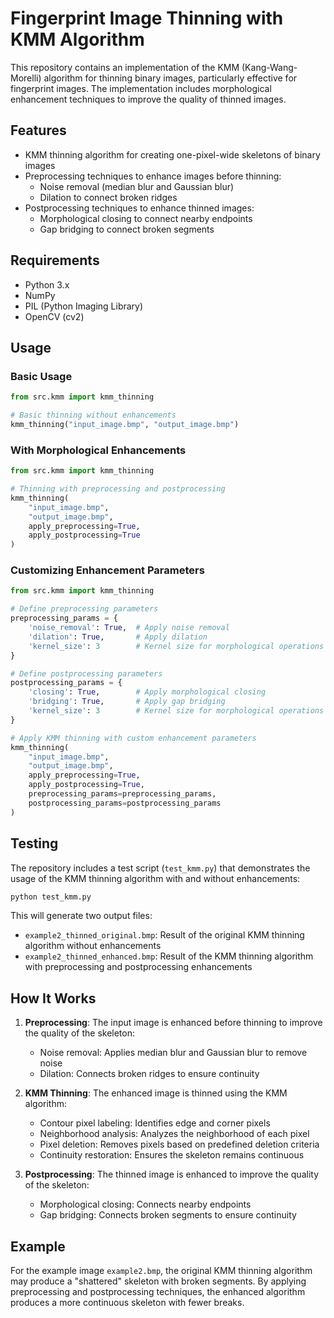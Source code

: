 # Fingerprint Image Thinning with KMM Algorithm

This repository contains an implementation of the KMM (Kang-Wang-Morelli) algorithm for thinning binary images, particularly effective for fingerprint images. The implementation includes morphological enhancement techniques to improve the quality of thinned images.

## Features

- KMM thinning algorithm for creating one-pixel-wide skeletons of binary images
- Preprocessing techniques to enhance images before thinning:
  - Noise removal (median blur and Gaussian blur)
  - Dilation to connect broken ridges
- Postprocessing techniques to enhance thinned images:
  - Morphological closing to connect nearby endpoints
  - Gap bridging to connect broken segments

## Requirements

- Python 3.x
- NumPy
- PIL (Python Imaging Library)
- OpenCV (cv2)

## Usage

### Basic Usage

```python
from src.kmm import kmm_thinning

# Basic thinning without enhancements
kmm_thinning("input_image.bmp", "output_image.bmp")
```

### With Morphological Enhancements

```python
from src.kmm import kmm_thinning

# Thinning with preprocessing and postprocessing
kmm_thinning(
    "input_image.bmp", 
    "output_image.bmp", 
    apply_preprocessing=True, 
    apply_postprocessing=True
)
```

### Customizing Enhancement Parameters

```python
from src.kmm import kmm_thinning

# Define preprocessing parameters
preprocessing_params = {
    'noise_removal': True,  # Apply noise removal
    'dilation': True,       # Apply dilation
    'kernel_size': 3        # Kernel size for morphological operations
}

# Define postprocessing parameters
postprocessing_params = {
    'closing': True,        # Apply morphological closing
    'bridging': True,       # Apply gap bridging
    'kernel_size': 3        # Kernel size for morphological operations
}

# Apply KMM thinning with custom enhancement parameters
kmm_thinning(
    "input_image.bmp", 
    "output_image.bmp", 
    apply_preprocessing=True, 
    apply_postprocessing=True,
    preprocessing_params=preprocessing_params,
    postprocessing_params=postprocessing_params
)
```

## Testing

The repository includes a test script (`test_kmm.py`) that demonstrates the usage of the KMM thinning algorithm with and without enhancements:

```bash
python test_kmm.py
```

This will generate two output files:
- `example2_thinned_original.bmp`: Result of the original KMM thinning algorithm without enhancements
- `example2_thinned_enhanced.bmp`: Result of the KMM thinning algorithm with preprocessing and postprocessing enhancements

## How It Works

1. **Preprocessing**: The input image is enhanced before thinning to improve the quality of the skeleton:
   - Noise removal: Applies median blur and Gaussian blur to remove noise
   - Dilation: Connects broken ridges to ensure continuity

2. **KMM Thinning**: The enhanced image is thinned using the KMM algorithm:
   - Contour pixel labeling: Identifies edge and corner pixels
   - Neighborhood analysis: Analyzes the neighborhood of each pixel
   - Pixel deletion: Removes pixels based on predefined deletion criteria
   - Continuity restoration: Ensures the skeleton remains continuous

3. **Postprocessing**: The thinned image is enhanced to improve the quality of the skeleton:
   - Morphological closing: Connects nearby endpoints
   - Gap bridging: Connects broken segments to ensure continuity

## Example

For the example image `example2.bmp`, the original KMM thinning algorithm may produce a "shattered" skeleton with broken segments. By applying preprocessing and postprocessing techniques, the enhanced algorithm produces a more continuous skeleton with fewer breaks.